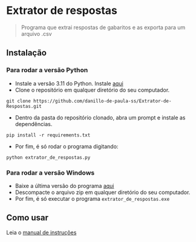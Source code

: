 # Extrator de respostas
> Programa que extrai respostas de gabaritos e as exporta para um arquivo .csv

## Instalação
### Para rodar a versão Python
- Instale a versão 3.11 do Python. Instale [aqui](https://www.python.org/downloads/release/python-3116/)
- Clone o repositório em qualquer diretório do seu computador.
```
git clone https://github.com/danillo-de-paula-ss/Extrator-de-Respostas.git
```
- Dentro da pasta do repositório clonado, abra um prompt e instale as dependências.
```
pip install -r requirements.txt
```
- Por fim, é só rodar o programa digitando:
```
python extrator_de_respostas.py
```
### Para rodar a versão Windows
- Baixe a última versão do programa [aqui](https://github.com/danillo-de-paula-ss/Extrator-de-Respostas/releases)
- Descompacte o arquivo zip em qualquer diretório do seu computador.
- Por fim, é só executar o programa `extrator_de_respostas.exe`

## Como usar
Leia o [manual de instruções](https://github.com/danillo-de-paula-ss/Extrator-de-Respostas/blob/main/manual_de_instrucoes.pdf)
